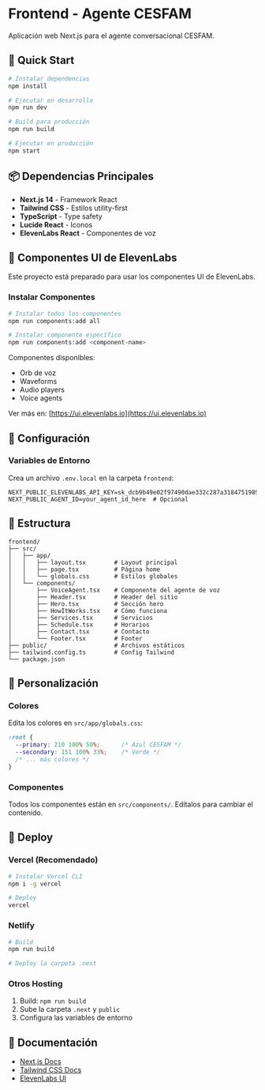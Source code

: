 # Frontend - Agente CESFAM

Aplicación web Next.js para el agente conversacional CESFAM.

## 🚀 Quick Start

```bash
# Instalar dependencias
npm install

# Ejecutar en desarrollo
npm run dev

# Build para producción
npm run build

# Ejecutar en producción
npm start
```

## 📦 Dependencias Principales

- **Next.js 14** - Framework React
- **Tailwind CSS** - Estilos utility-first
- **TypeScript** - Type safety
- **Lucide React** - Iconos
- **ElevenLabs React** - Componentes de voz

## 🎨 Componentes UI de ElevenLabs

Este proyecto está preparado para usar los componentes UI de ElevenLabs.

### Instalar Componentes

```bash
# Instalar todos los componentes
npm run components:add all

# Instalar componente específico
npm run components:add <component-name>
```

Componentes disponibles:
- Orb de voz
- Waveforms
- Audio players
- Voice agents

Ver más en: [https://ui.elevenlabs.io](https://ui.elevenlabs.io)

## 🔧 Configuración

### Variables de Entorno

Crea un archivo `.env.local` en la carpeta `frontend`:

```env
NEXT_PUBLIC_ELEVENLABS_API_KEY=sk_dcb9b49e02f97490dae332c287a31847519896a2a462bf27
NEXT_PUBLIC_AGENT_ID=your_agent_id_here  # Opcional
```

## 📁 Estructura

```
frontend/
├── src/
│   ├── app/
│   │   ├── layout.tsx        # Layout principal
│   │   ├── page.tsx          # Página home
│   │   └── globals.css       # Estilos globales
│   └── components/
│       ├── VoiceAgent.tsx    # Componente del agente de voz
│       ├── Header.tsx        # Header del sitio
│       ├── Hero.tsx          # Sección hero
│       ├── HowItWorks.tsx    # Cómo funciona
│       ├── Services.tsx      # Servicios
│       ├── Schedule.tsx      # Horarios
│       ├── Contact.tsx       # Contacto
│       └── Footer.tsx        # Footer
├── public/                   # Archivos estáticos
├── tailwind.config.ts        # Config Tailwind
└── package.json
```

## 🎨 Personalización

### Colores

Edita los colores en `src/app/globals.css`:

```css
:root {
  --primary: 210 100% 50%;      /* Azul CESFAM */
  --secondary: 151 100% 33%;    /* Verde */
  /* ... más colores */
}
```

### Componentes

Todos los componentes están en `src/components/`. Edítalos para cambiar el contenido.

## 🚀 Deploy

### Vercel (Recomendado)

```bash
# Instalar Vercel CLI
npm i -g vercel

# Deploy
vercel
```

### Netlify

```bash
# Build
npm run build

# Deploy la carpeta .next
```

### Otros Hosting

1. Build: `npm run build`
2. Sube la carpeta `.next` y `public`
3. Configura las variables de entorno

## 📖 Documentación

- [Next.js Docs](https://nextjs.org/docs)
- [Tailwind CSS Docs](https://tailwindcss.com/docs)
- [ElevenLabs UI](https://ui.elevenlabs.io)
